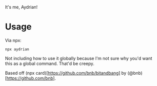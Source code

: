 It's me, Aydrian!

# Usage

Via npx:

```
npx aydrian
```

Not including how to use it globally because I'm not sure why you'd want this as a global command. That'd be creepy.

Based off (npx card)[https://github.com/bnb/bitandbang] by (@bnb)[https://github.com/bnb].
